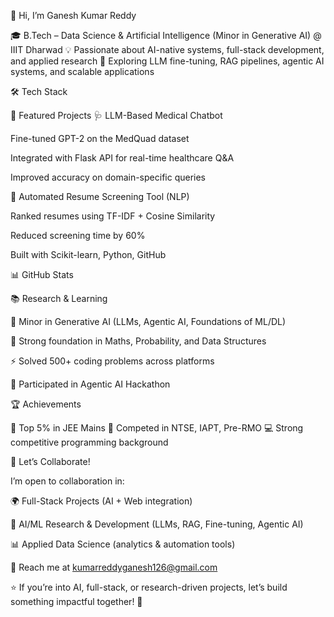 👋 Hi, I’m Ganesh Kumar Reddy






🎓 B.Tech – Data Science & Artificial Intelligence (Minor in Generative AI) @ IIIT Dharwad
💡 Passionate about AI-native systems, full-stack development, and applied research
🚀 Exploring LLM fine-tuning, RAG pipelines, agentic AI systems, and scalable applications

🛠️ Tech Stack




















📌 Featured Projects
🩺 LLM-Based Medical Chatbot

Fine-tuned GPT-2 on the MedQuad dataset

Integrated with Flask API for real-time healthcare Q&A

Improved accuracy on domain-specific queries

📄 Automated Resume Screening Tool (NLP)

Ranked resumes using TF-IDF + Cosine Similarity

Reduced screening time by 60%

Built with Scikit-learn, Python, GitHub

📊 GitHub Stats






📚 Research & Learning

📖 Minor in Generative AI (LLMs, Agentic AI, Foundations of ML/DL)

🧮 Strong foundation in Maths, Probability, and Data Structures

⚡ Solved 500+ coding problems across platforms

🤖 Participated in Agentic AI Hackathon

🏆 Achievements

🏅 Top 5% in JEE Mains
📘 Competed in NTSE, IAPT, Pre-RMO
💻 Strong competitive programming background

🤝 Let’s Collaborate!

I’m open to collaboration in:

🌍 Full-Stack Projects (AI + Web integration)

🤖 AI/ML Research & Development (LLMs, RAG, Fine-tuning, Agentic AI)

📊 Applied Data Science (analytics & automation tools)

📩 Reach me at kumarreddyganesh126@gmail.com

⭐ If you’re into AI, full-stack, or research-driven projects, let’s build something impactful together! 🚀
